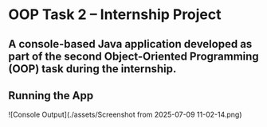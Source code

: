 # OOP Task 2 – Internship Project

A console-based Java application developed as part of the second Object-Oriented Programming (OOP) task during the internship.
---

## Running the App

![Console Output](./assets/Screenshot from 2025-07-09 11-02-14.png)

